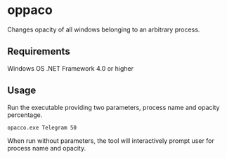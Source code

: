 # oppaco
Changes opacity of all windows belonging to an arbitrary process.

## Requirements
Windows OS
.NET Framework 4.0 or higher

## Usage
Run the executable providing two parameters, process name and opacity percentage. 

`opacco.exe Telegram 50`

When run without parameters, the tool will interactively prompt user for process name and opacity.